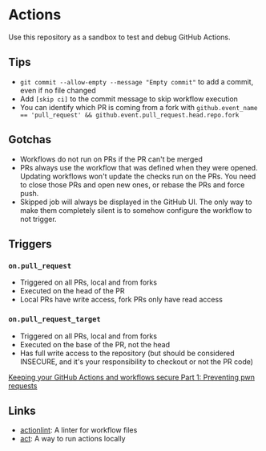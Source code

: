 # Actions

Use this repository as a sandbox to test and debug GitHub Actions.

## Tips

- `git commit --allow-empty --message "Empty commit"` to add a commit, even if
  no file changed
- Add `[skip ci]` to the commit message to skip workflow execution
- You can identify which PR is coming from a fork with `github.event_name ==
  'pull_request' && github.event.pull_request.head.repo.fork`


## Gotchas

- Workflows do not run on PRs if the PR can't be merged
- PRs always use the workflow that was defined when they were opened. Updating
  workflows won't update the checks run on the PRs. You need to close those PRs
  and open new ones, or rebase the PRs and force push.
- Skipped job will always be displayed in the GitHub UI. The only way to make
  them completely silent is to somehow configure the workflow to not trigger.

## Triggers

### `on.pull_request`

- Triggered on all PRs, local and from forks
- Executed on the head of the PR
- Local PRs have write access, fork PRs only have read access

### `on.pull_request_target`

- Triggered on all PRs, local and from forks
- Executed on the base of the PR, not the head
- Has full write access to the repository (but should be considered INSECURE,
  and it's your responsibility to checkout or not the PR code)

[Keeping your GitHub Actions and workflows secure Part 1: Preventing pwn
requests](https://securitylab.github.com/research/github-actions-preventing-pwn-requests/)

## Links

- [actionlint](https://github.com/rhysd/actionlint): A linter for workflow files
- [act](https://github.com/nektos/act): A way to run actions locally

